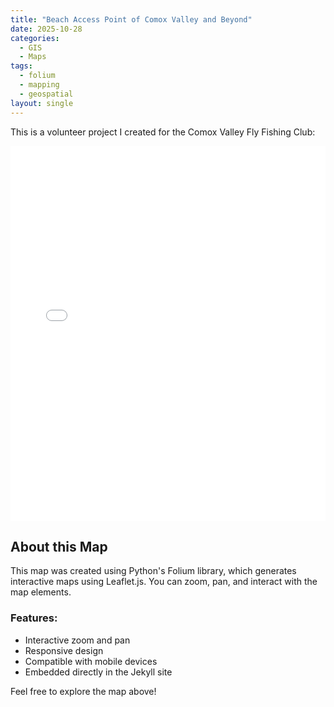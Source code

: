 ```yaml
---
title: "Beach Access Point of Comox Valley and Beyond"
date: 2025-10-28
categories:
  - GIS
  - Maps
tags:
  - folium
  - mapping
  - geospatial
layout: single
---
```


This is a volunteer project I created for the Comox Valley Fly Fishing Club:

<iframe src="/assets/index.html" width="100%" height="600px" frameborder="0"></iframe>

## About this Map

This map was created using Python's Folium library, which generates interactive maps using Leaflet.js. You can zoom, pan, and interact with the map elements.

### Features:
- Interactive zoom and pan
- Responsive design
- Compatible with mobile devices
- Embedded directly in the Jekyll site

Feel free to explore the map above!